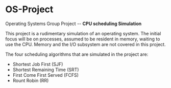 # OS-Project
Operating Systems Group Project -- **CPU scheduling Simulation**

This project is a rudimentary simulation of an operating system. The initial focus will be on processes, assumed to be resident in memory, waiting to use the CPU. Memory and the I/O subsystem are not covered in this project.

The four scheduling algorithms that are simulated in the project are:
* Shortest Job First (SJF)
* Shortest Remaining Time (SRT)
* First Come First Served (FCFS)
* Rount Robin (RR)
